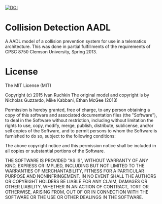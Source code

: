 [![DOI](https://zenodo.org/badge/doi/10.5281/zenodo.18611.svg)](http://dx.doi.org/10.5281/zenodo.18611)

Collision Detection AADL
========================

A AADL model of a collision prevention system for use in a telematics architecture.  This was done in partial fulfillments of the requirements of CPSC 8750 Clemson University, Spring 2013.

License
=======

The MIT License (MIT)

Copyright (c) 2015 Ivan Ruchkin
The original model and copyright is by Nicholas Guzzardo, Mike Kabbani, Ethan McGee (2013)

Permission is hereby granted, free of charge, to any person obtaining a copy of this software and associated documentation files (the "Software"), to deal in the Software without restriction, including without limitation the rights to use, copy, modify, merge, publish, distribute, sublicense, and/or sell copies of the Software, and to permit persons to whom the Software is furnished to do so, subject to the following conditions:

The above copyright notice and this permission notice shall be included in all copies or substantial portions of the Software.

THE SOFTWARE IS PROVIDED "AS IS", WITHOUT WARRANTY OF ANY KIND, EXPRESS OR IMPLIED, INCLUDING BUT NOT LIMITED TO THE WARRANTIES OF MERCHANTABILITY, FITNESS FOR A PARTICULAR PURPOSE AND NONINFRINGEMENT. IN NO EVENT SHALL THE AUTHORS OR COPYRIGHT HOLDERS BE LIABLE FOR ANY CLAIM, DAMAGES OR OTHER LIABILITY, WHETHER IN AN ACTION OF CONTRACT, TORT OR OTHERWISE, ARISING FROM, OUT OF OR IN CONNECTION WITH THE SOFTWARE OR THE USE OR OTHER DEALINGS IN THE SOFTWARE.
